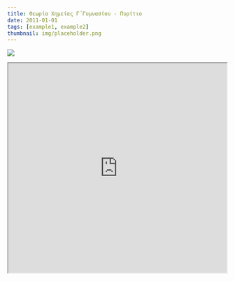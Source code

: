 ```yaml
---
title: Θεωρία Χημείας Γ΄Γυμνασίου - Πυρίτιο
date: 2011-01-01
tags: [example1, example2]
thumbnail: img/placeholder.png
---
```

![](http://www.tovima.gr/dGenesis/assets/Content5/Photo/1060850_b.jpg) 
<iframe height="480" src="https://docs.google.com/file/d/0B4T-U5-yEriSNEo0bGt1Y3hCTVE/preview" width="500"></iframe>

